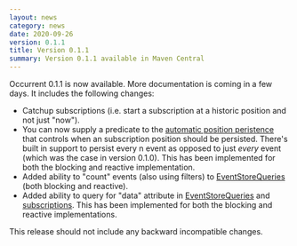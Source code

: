 ```yaml
---
layout: news
category: news
date: 2020-09-26
version: 0.1.1
title: Version 0.1.1 
summary: Version 0.1.1 available in Maven Central 
---
```


Occurrent 0.1.1 is now available. More documentation is coming in a few days. It includes the following changes:

* Catchup subscriptions (i.e. start a subscription at a historic position and not just "now").
* You can now supply a predicate to the [automatic position peristence](https://occurrent.org/documentation#automatic-subscription-position-persistence-blocking) that controls when an subscription position should be persisted. There's built in support to persist every n event as opposed to just _every_ event (which was the case in version 0.1.0). This has been implemented for both the blocking and reactive implementation.
* Added ability to "count" events (also using filters) to [EventStoreQueries](https://occurrent.org/documentation#eventstore-queries) (both blocking and reactive).
* Added ability to query for "data" attribute in [EventStoreQueries](https://occurrent.org/documentation#eventstore-queries) and [subscriptions](https://occurrent.org/documentation#subscriptions). This has been implemented for both the blocking and reactive implementations.

This release should not include any backward incompatible changes.